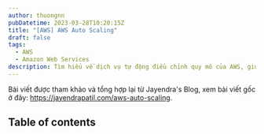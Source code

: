```yaml
---
author: thuongnn
pubDatetime: 2023-03-28T10:20:15Z
title: "[AWS] AWS Auto Scaling"
draft: false
tags:
  - AWS
  - Amazon Web Services
description: Tìm hiểu về dịch vụ tự động điều chỉnh quy mô của AWS, giúp tối ưu hóa hiệu suất và chi phí.
---
```

Bài viết được tham khảo và tổng hợp lại từ Jayendra's Blog, xem bài viết gốc ở đây: https://jayendrapatil.com/aws-auto-scaling. 

## Table of contents
